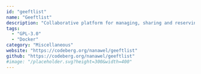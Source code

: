 ```yaml
---
id: "geeftlist"
name: "Geeftlist"
description: "Collaborative platform for managing, sharing and reserving gifts between friends and family."
tags:
  - "GPL-3.0"
  - "Docker"
category: "Miscellaneous"
website: "https://codeberg.org/nanawel/geeftlist"
github: "https://codeberg.org/nanawel/geeftlist"
#image: "/placeholder.svg?height=300&width=400"
---
```



